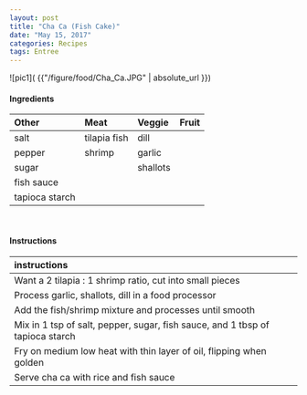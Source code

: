 ```yaml
---
layout: post
title: "Cha Ca (Fish Cake)"
date: "May 15, 2017"
categories: Recipes
tags: Entree
---
```




![pic1]( {{"/figure/food/Cha_Ca.JPG" | absolute_url }})




#### Ingredients

<table class = "presenttab">
 <thead>
  <tr>
   <th style="text-align:left;"> Other </th>
   <th style="text-align:left;"> Meat </th>
   <th style="text-align:left;"> Veggie </th>
   <th style="text-align:left;"> Fruit </th>
  </tr>
 </thead>
<tbody>
  <tr>
   <td style="text-align:left;"> salt </td>
   <td style="text-align:left;"> tilapia fish </td>
   <td style="text-align:left;"> dill </td>
   <td style="text-align:left;">  </td>
  </tr>
  <tr>
   <td style="text-align:left;"> pepper </td>
   <td style="text-align:left;"> shrimp </td>
   <td style="text-align:left;"> garlic </td>
   <td style="text-align:left;">  </td>
  </tr>
  <tr>
   <td style="text-align:left;"> sugar </td>
   <td style="text-align:left;">  </td>
   <td style="text-align:left;"> shallots </td>
   <td style="text-align:left;">  </td>
  </tr>
  <tr>
   <td style="text-align:left;"> fish sauce </td>
   <td style="text-align:left;">  </td>
   <td style="text-align:left;">  </td>
   <td style="text-align:left;">  </td>
  </tr>
  <tr>
   <td style="text-align:left;"> tapioca starch </td>
   <td style="text-align:left;">  </td>
   <td style="text-align:left;">  </td>
   <td style="text-align:left;">  </td>
  </tr>
</tbody>
</table>

<br>

#### Instructions

<table class = "presenttabnoh">
 <thead>
  <tr>
   <th style="text-align:left;"> instructions </th>
  </tr>
 </thead>
<tbody>
  <tr>
   <td style="text-align:left;"> Want a 2 tilapia : 1 shrimp ratio, cut into small pieces </td>
  </tr>
  <tr>
   <td style="text-align:left;"> Process garlic, shallots, dill in a food processor </td>
  </tr>
  <tr>
   <td style="text-align:left;"> Add the fish/shrimp mixture and processes until smooth </td>
  </tr>
  <tr>
   <td style="text-align:left;"> Mix in 1 tsp of salt, pepper, sugar, fish sauce, and 1 tbsp of tapioca starch </td>
  </tr>
  <tr>
   <td style="text-align:left;"> Fry on medium low heat with thin layer of oil, flipping when golden </td>
  </tr>
  <tr>
   <td style="text-align:left;"> Serve cha ca with rice and fish sauce </td>
  </tr>
</tbody>
</table>

